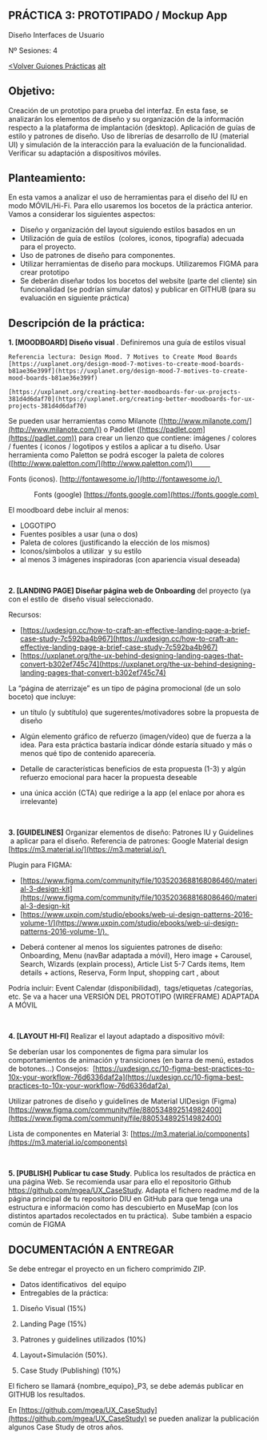 
## PRÁCTICA 3: PROTOTIPADO / Mockup App

Diseño Interfaces de Usuario 

Nº Sesiones: 4

[<Volver Guiones Prácticas](./README.md) [alt](https://mgea.github.io/UX_CaseStudy/#/GuionesPracticas/)

  
## Objetivo:

Creación de un prototipo para prueba del interfaz. En esta fase, se analizarán los elementos de diseño y su organización de la información respecto a la plataforma de implantación (desktop). Aplicación de guías de estilo y patrones de diseño. Uso de librerías de desarrollo de IU (material UI) y simulación de la interacción para la evaluación de la funcionalidad. Verificar su adaptación a dispositivos móviles.


## Planteamiento:

En esta vamos a analizar el uso de herramientas para el diseño del IU en modo MÓVIL/Hi-Fi. Para ello usaremos los bocetos de la práctica anterior. Vamos a considerar los siguientes aspectos: 


- Diseño y organización del layout siguiendo estilos basados en un 
- Utilización de guía de estilos  (colores, iconos, tipografía) adecuada para el proyecto. 
- Uso de patrones de diseño para componentes. 
- Utilizar herramientas de diseño para mockups. Utilizaremos FIGMA para crear prototipo 
- Se deberán diseñar todos los bocetos del website (parte del cliente) sin funcionalidad (se podrían simular datos) y publicar en GITHUB (para su evaluación en siguiente práctica) 

## Descripción de la práctica:

**1. [MOODBOARD] Diseño visual** . Definiremos una guía de estilos visual 


	Referencia lectura: Design Mood. 7 Motives to Create Mood Boards [https://uxplanet.org/design-mood-7-motives-to-create-mood-boards-b81ae36e399f](https://uxplanet.org/design-mood-7-motives-to-create-mood-boards-b81ae36e399f)
	
	[https://uxplanet.org/creating-better-moodboards-for-ux-projects-381d4d6daf70](https://uxplanet.org/creating-better-moodboards-for-ux-projects-381d4d6daf70) 

Se pueden usar herramientas como Milanote ([http://www.milanote.com/](http://www.milanote.com/)) o Paddlet ([https://padlet.com](https://padlet.com)) para crear un lienzo que contiene: imágenes / colores / fuentes ( iconos / logotipos y estilos a aplicar a tu diseño. Usar herramienta como Paletton se podrá escoger la paleta de colores ([http://www.paletton.com/](http://www.paletton.com/))         

Fonts (iconos). [http://fontawesome.io/](http://fontawesome.io/) 

             Fonts (google) [https://fonts.google.com](https://fonts.google.com) 


El moodboard debe incluir al menos: 

- LOGOTIPO
- Fuentes posibles a usar (una o dos) 
- Paleta de colores (justificando la elección de los mismos)
- Iconos/símbolos a utilizar  y su estilo
- al menos 3 imágenes inspiradoras (con apariencia visual deseada) 

  
<br>
 

**2. [LANDING PAGE] Diseñar página web de Onboarding** del proyecto (ya con el estilo de  diseño visual seleccionado. 

Recursos: 
* [https://uxdesign.cc/how-to-craft-an-effective-landing-page-a-brief-case-study-7c592ba4b967](https://uxdesign.cc/how-to-craft-an-effective-landing-page-a-brief-case-study-7c592ba4b967)
* [https://uxplanet.org/the-ux-behind-designing-landing-pages-that-convert-b302ef745c74](https://uxplanet.org/the-ux-behind-designing-landing-pages-that-convert-b302ef745c74)


La “página de aterrizaje” es un tipo de página promocional (de un solo boceto) que incluye: 

- un título (y subtítulo) que sugerentes/motivadores sobre la propuesta de diseño
- Algún elemento gráfico de refuerzo (imagen/vídeo) que de fuerza a la idea. Para esta práctica bastaría indicar dónde estaría situado y más o menos qué tipo de contenido aparecería.   
- Detalle de características beneficios de esta propuesta (1-3) y algún refuerzo emocional para hacer la propuesta deseable 
- una única acción (CTA) que redirige a la app (el enlace por ahora es irrelevante)

  <br>


**3. [GUIDELINES]** Organizar elementos de diseño: Patrones IU y Guidelines  a aplicar para el diseño. Referencia de patrones: Google Material design [https://m3.material.io/](https://m3.material.io/) 

Plugin para FIGMA: 
* [https://www.figma.com/community/file/1035203688168086460/material-3-design-kit](https://www.figma.com/community/file/1035203688168086460/material-3-design-kit
* [https://www.uxpin.com/studio/ebooks/web-ui-design-patterns-2016-volume-1/](https://www.uxpin.com/studio/ebooks/web-ui-design-patterns-2016-volume-1/). 

  

- Deberá contener al menos los siguientes patrones de diseño: Onboarding, Menu (navBar adaptada a móvil), Hero image + Carousel, Search, Wizards (explain process), Article List 5-7 Cards items, Item details + actions, Reserva, Form Input, shopping cart , about 

Podría incluir: Event Calendar (disponibilidad),  tags/etiquetas /categorías, etc. Se va a hacer una VERSIÓN DEL PROTOTIPO (WIREFRAME) ADAPTADA A MÓVIL

<br>

**4. [LAYOUT HI-FI]** Realizar el layout adaptado a dispositivo móvil: 

Se deberían usar los componentes de figma para simular los comportamientos de animación y transiciones (en barra de menú, estados de botones…) Consejos:  [https://uxdesign.cc/10-figma-best-practices-to-10x-your-workflow-76d6336daf2a](https://uxdesign.cc/10-figma-best-practices-to-10x-your-workflow-76d6336daf2a) 

  

Utilizar patrones de diseño y guidelines de Material UIDesign (Figma)  [https://www.figma.com/community/file/880534892514982400](https://www.figma.com/community/file/880534892514982400)

Lista de componentes en Material 3: [https://m3.material.io/components](https://m3.material.io/components)


<br>

**5. [PUBLISH] Publicar tu case Study**. Publica los resultados de práctica en una página Web. Se recomienda usar para ello el repositorio Github https://github.com/mgea/UX_CaseStudy. Adapta el fichero readme.md de la página principal de tu repositorio DIU en GitHub para que tenga una estructura e información como has descubierto en MuseMap (con los distintos apartados recolectados en tu práctica).  Sube también a espacio común de FIGMA 

  
## DOCUMENTACIÓN A ENTREGAR

  

Se debe entregar el proyecto en un fichero comprimido ZIP. 

- Datos identificativos  del equipo
- Entregables de la práctica: 

1. Diseño Visual (15%) 
    
2. Landing Page (15%) 
    
3. Patrones y guidelines utilizados (10%)
    
4. Layout+Simulación (50%).
    
5. Case Study (Publishing) (10%)
    


El fichero se llamará {nombre_equipo}_P3, se debe además publicar en GITHUB los resultados.

  
En [https://github.com/mgea/UX_CaseStudy](https://github.com/mgea/UX_CaseStudy) se pueden analizar la publicación algunos Case Study de otros años.
